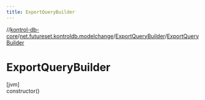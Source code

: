 ```yaml
---
title: ExportQueryBuilder
---
```

//[kontrol-db-core](../../../index.html)/[net.futureset.kontroldb.modelchange](../index.html)/[ExportQueryBuilder](index.html)/[ExportQueryBuilder](-export-query-builder.html)



# ExportQueryBuilder



[jvm]\
constructor()




